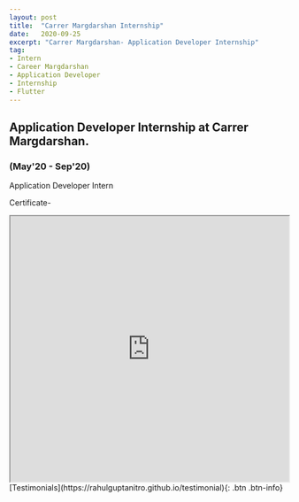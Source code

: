 ```yaml
---
layout: post
title:  "Carrer Margdarshan Internship"
date:   2020-09-25
excerpt: "Carrer Margdarshan- Application Developer Internship"
tag:
- Intern
- Career Margdarshan
- Application Developer
- Internship
- Flutter
---
```


## Application Developer Internship at Carrer Margdarshan. 
### (May'20 - Sep'20)


Application Developer Intern


Certificate-
<iframe src="https://drive.google.com/file/d/1iM9xtwIqZIagYK5EwF32qZdKRTjIQTE4/preview" width="100%" height="480"></iframe>

<br />
[Testimonials](https://rahulguptanitro.github.io/testimonial){: .btn .btn-info}
